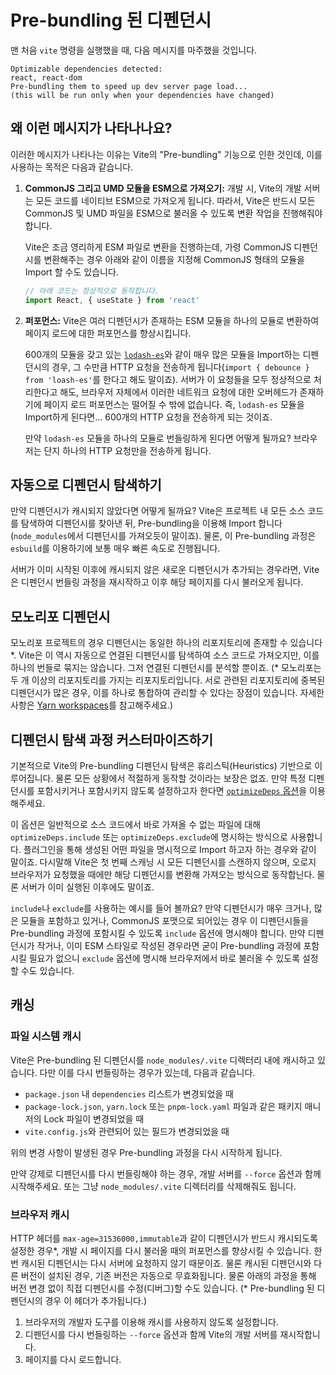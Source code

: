 # Pre-bundling 된 디펜던시

맨 처음 `vite` 명령을 실행했을 때, 다음 메시지를 마주했을 것입니다.

```
Optimizable dependencies detected:
react, react-dom
Pre-bundling them to speed up dev server page load...
(this will be run only when your dependencies have changed)
```

## 왜 이런 메시지가 나타나나요?

이러한 메시지가 나타나는 이유는 Vite의 "Pre-bundling" 기능으로 인한 것인데, 이를 사용하는 목적은 다음과 같습니다.

1. **CommonJS 그리고 UMD 모듈을 ESM으로 가져오기:** 개발 시, Vite의 개발 서버는 모든 코드를 네이티브 ESM으로 가져오게 됩니다. 따라서, Vite은 반드시 모든 CommonJS 및 UMD 파일을 ESM으로 불러올 수 있도록 변환 작업을 진행해줘야 합니다.

   Vite은 조금 영리하게 ESM 파일로 변환을 진행하는데, 가령 CommonJS 디펜던시를 변환해주는 경우 아래와 같이 이름을 지정해 CommonJS 형태의 모듈을 Import 할 수도 있습니다.

   ```js
   // 아래 코드는 정상적으로 동작합니다.
   import React, { useState } from 'react'
   ```

2. **퍼포먼스:** Vite은 여러 디펜던시가 존재하는 ESM 모듈을 하나의 모듈로 변환하여 페이지 로드에 대한 퍼포먼스를 향상시킵니다.

   600개의 모듈을 갖고 있는 [`lodash-es`](https://unpkg.com/browse/lodash-es/)와 같이 매우 많은 모듈을 Import하는 디펜던시의 경우, 그 수만큼 HTTP 요청을 전송하게 됩니다(`import { debounce } from 'loash-es'`를 한다고 해도 말이죠). 서버가 이 요청들을 모두 정상적으로 처리한다고 해도, 브라우저 자체에서 이러한 네트워크 요청에 대한 오버헤드가 존재하기에 페이지 로드 퍼포먼스는 떨어질 수 밖에 없습니다. 즉, `lodash-es` 모듈을 Import하게 된다면... 600개의 HTTP 요청을 전송하게 되는 것이죠.

   만약 `lodash-es` 모듈을 하나의 모듈로 번들링하게 된다면 어떻게 될까요? 브라우저는 단지 하나의 HTTP 요청만을 전송하게 됩니다.

## 자동으로 디펜던시 탐색하기

만약 디펜던시가 캐시되지 않았다면 어떻게 될까요? Vite은 프로젝트 내 모든 소스 코드를 탐색하여 디펜던시를 찾아낸 뒤, Pre-bundling을 이용해 Import 합니다(`node_modules`에서 디펜던시를 가져오듯이 말이죠). 물론, 이 Pre-bundling 과정은 `esbuild`를 이용하기에 보통 매우 빠른 속도로 진행됩니다.

서버가 이미 시작된 이후에 캐시되지 않은 새로운 디펜던시가 추가되는 경우라면, Vite은 디펜던시 번들링 과정을 재시작하고 이후 해당 페이지를 다시 불러오게 됩니다.

## 모노리포 디펜던시

모노리포 프로젝트의 경우 디펜던시는 동일한 하나의 리포지토리에 존재할 수 있습니다\*. Vite은 이 역시 자동으로 연결된 디펜던시를 탐색하여 소스 코드로 가져오지만, 이를 하나의 번들로 묶지는 않습니다. 그저 연결된 디펜던시를 분석할 뿐이죠. (\* 모노리포는 두 개 이상의 리포지토리를 가지는 리포지토리입니다. 서로 관련된 리포지토리에 중복된 디펜던시가 많은 경우, 이를 하나로 통합하여 관리할 수 있다는 장점이 있습니다. 자세한 사항은 [Yarn workspaces](https://classic.yarnpkg.com/en/docs/workspaces/)를 참고해주세요.)

## 디펜던시 탐색 과정 커스터마이즈하기

기본적으로 Vite의 Pre-bundling 디펜던시 탐색은 휴리스틱(Heuristics) 기반으로 이루어집니다. 물론 모든 상황에서 적절하게 동작할 것이라는 보장은 없죠. 만약 특정 디펜던시를 포함시키거나 포함시키지 않도록 설정하고자 한다면 [`optimizeDeps` 옵션](/config/#dep-optimization-options)을 이용해주세요.

이 옵션은 일반적으로 소스 코드에서 바로 가져올 수 없는 파일에 대해 `optimizeDeps.include` 또는 `optimizeDeps.exclude`에 명시하는 방식으로 사용합니다. 플러그인을 통해 생성된 어떤 파일을 명시적으로 Import 하고자 하는 경우와 같이 말이죠. 다시말해 Vite은 첫 번째 스캐닝 시 모든 디펜던시를 스캔하지 않으며, 오로지 브라우저가 요청했을 때에만 해당 디펜던시를 변환해 가져오는 방식으로 동작합닌다. 물론 서버가 이미 실행된 이후에도 말이죠.

`include`나 `exclude`를 사용하는 예시를 들어 볼까요? 만약 디펜던시가 매우 크거나, 많은 모듈을 포함하고 있거나, CommonJS 포맷으로 되어있는 경우 이 디펜던시들을 Pre-bundling 과정에 포함시킬 수 있도록 `include` 옵션에 명시해야 합니다. 만약 디펜던시가 작거나, 이미 ESM 스타일로 작성된 경우라면 굳이 Pre-bundling 과정에 포함시킬 필요가 없으니 `exclude` 옵션에 명시해 브라우저에서 바로 불러올 수 있도록 설정할 수도 있습니다.

## 캐싱

### 파일 시스템 캐시

Vite은 Pre-bundling 된 디펜던시를 `node_modules/.vite` 디렉터리 내에 캐시하고 있습니다. 다만 이를 다시 번들링하는 경우가 있는데, 다음과 같습니다.

- `package.json` 내 `dependencies` 리스트가 변경되었을 때
- `package-lock.json`, `yarn.lock` 또는 `pnpm-lock.yaml` 파일과 같은 패키지 매니저의 Lock 파일이 변경되었을 때
- `vite.config.js`와 관련되어 있는 필드가 변경되었을 때

위의 변경 사항이 발생된 경우 Pre-bundling 과정을 다시 시작하게 됩니다.

만약 강제로 디펜던시를 다시 번들링해야 하는 경우, 개발 서버를 `--force` 옵션과 함께 시작해주세요. 또는 그냥 `node_modules/.vite` 디렉터리를 삭제해줘도 됩니다.

### 브라우저 캐시

HTTP 헤더를 `max-age=31536000,immutable`과 같이 디펜던시가 반드시 캐시되도록 설정한 경우\*, 개발 시 페이지를 다시 불러올 때의 퍼포먼스를 향상시킬 수 있습니다. 한 번 캐시된 디펜던시는 다시 서버에 요청하지 않기 때문이죠. 물론 캐시된 디펜던시와 다른 버전이 설치된 경우, 기존 버전은 자동으로 무효화됩니다. 물론 아래의 과정을 통해 버전 변경 없이 직접 디펜던시를 수정(디버그)할 수도 있습니다. (\* Pre-bundling 된 디펜던시의 경우 이 헤더가 추가됩니다.)

1. 브라우저의 개발자 도구를 이용해 캐시를 사용하지 않도록 설정합니다.
2. 디펜던시를 다시 번들링하는 `--force` 옵션과 함께 Vite의 개발 서버를 재시작합니다.
3. 페이지를 다시 로드합니다.
